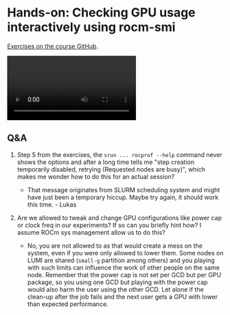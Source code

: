 # Hands-on: Checking GPU usage interactively using rocm-smi

[Exercises on the course GitHub](https://github.com/Lumi-supercomputer/Getting_Started_with_AI_workshop/tree/ai-20250204/04_Understanding_GPU_activity_and_checking_jobs).
<!--
[Exercises on the course GitHub](https://github.com/Lumi-supercomputer/Getting_Started_with_AI_workshop/tree/main/04_Understanding_GPU_activity_and_checking_jobs).
-->

<!--
A video recording of the discussion of the solution will follow.
-->

<video src="https://462000265.lumidata.eu/ai-20250204/recordings/E04_CheckingGPU.mp4" controls="controls"></video>


## Q&A

1.  Step 5 from the exercises, the `srun ... rocprof --help` command never shows the options and 
    after a long time tells me "step creation temporarily disabled, retrying (Requested nodes are busy)", 
    which makes me wonder how to do this for an actual session? 

    -   That message originates from SLURM scheduling system and might have just been a temporary hiccup. 
        Maybe try again, it should work this time. - Lukas

2.  Are we allowed to tweak and change GPU configurations like power cap or clock freq in our experiments? If so can you briefly hint how? I assume ROCm sys management allow us to do this?

    -   No, you are not allowed to as that would create a mess on the system, even if you were only allowed to lower them. Some nodes on LUMI are shared (`small-g` partition among others) and you playing with such limits can influence the work of other people on the same node. Remember that the power cap is not set per GCD but per GPU package, so you using one GCD but playing with the power cap would also harm the user using the other GCD. Let alone if the clean-up after the job fails and the next user gets a GPU with lower than expected performance.

